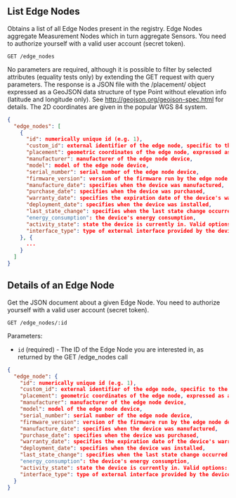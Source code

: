 ## List Edge Nodes

Obtains a list of all Edge Nodes present in the registry. Edge Nodes aggregate Measurement Nodes which in turn aggregate Sensors. You need to authorize yourself with a valid user account (secret token).

```
GET /edge_nodes
```
No parameters are required, although it is possible to filter by selected attributes (equality tests only) by extending the GET request with query parameters. The response is a JSON file with the /placement/ object expressed as a GeoJSON data structure of type Point without elevation info (latitude and longitude only). See http://geojson.org/geojson-spec.html for details. The 2D coordinates are given in the popular WGS 84 system.

```json
{
  "edge_nodes": [
    {
      "id": numerically unique id (e.g. 1),
      "custom_id": external identifier of the edge node, specific to the levee installation setup,
      "placement": geometric coordinates of the edge node, expressed as a GeoJSON data structure,
      "manufacturer": manufacturer of the edge node device,
      "model": model of the edge node device,
      "serial_number": serial number of the edge node device,
      "firmware_version": version of the firmware run by the edge node device,
      "manufacture_date": specifies when the device was manufactured,
      "purchase_date": specifies when the device was purchased,
      "warranty_date": specifies the expiration date of the device's warranty period,
      "deployment_date": specifies when the device was installed,
      "last_state_change": specifies when the last state change occurred. For current state refer to the /activity_state/ attribute.
      "energy_consumption": the device's energy consumption,
      "activity_state": state the device is currently in. Valid options: "aktywny", "nieaktywny", "wyłączony", "uszkodzony", "konserwacja"
      "interface_type": type of external interface provided by the device
    }, {
      ...
    }
  ]
}
```

## Details of an Edge Node

Get the JSON document about a given Edge Node. You need to authorize yourself with a valid user account (secret token).

```
GET /edge_nodes/:id
```

Parameters:

+ `id` (required) - The ID of the Edge Node you are interested in, as returned by the GET /edge_nodes call

```json
{
  "edge_node": {
    "id": numerically unique id (e.g. 1),
    "custom_id": external identifier of the edge node, specific to the levee installation setup,
    "placement": geometric coordinates of the edge node, expressed as a GeoJSON data structure,
    "manufacturer": manufacturer of the edge node device,
    "model": model of the edge node device,
    "serial_number": serial number of the edge node device,
    "firmware_version": version of the firmware run by the edge node device,
    "manufacture_date": specifies when the device was manufactured,
    "purchase_date": specifies when the device was purchased,
    "warranty_date": specifies the expiration date of the device's warranty period,
    "deployment_date": specifies when the device was installed,
    "last_state_change": specifies when the last state change occurred. For current state refer to the /activity_state/ attribute.
    "energy_consumption": the device's energy consumption,
    "activity_state": state the device is currently in. Valid options: "aktywny", "nieaktywny", "wyłączony", "uszkodzony", "konserwacja"
    "interface_type": type of external interface provided by the device
  }
}
```
